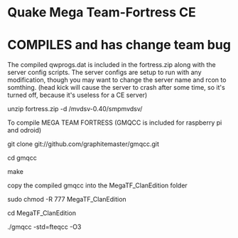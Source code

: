 # Quake Mega Team-Fortress CE
# COMPILES and has change team bug

The compiled qwprogs.dat is included in the fortress.zip along with the server config scripts. The server configs are setup to run with any modification, though you may want to change the server name and rcon to somthing. (head kick will cause the server to crash after some time, so it's turned off, because it's useless for a CE server)

unzip fortress.zip -d /mvdsv-0.40/smpmvdsv/

To compile MEGA TEAM FORTRESS (GMQCC is included for raspberry pi and odroid)

git clone git://github.com/graphitemaster/gmqcc.git

cd gmqcc

make

copy the compiled gmqcc into the MegaTF_ClanEdition folder

sudo chmod -R 777 MegaTF_ClanEdition

cd MegaTF_ClanEdition

./gmqcc -std=fteqcc -O3
